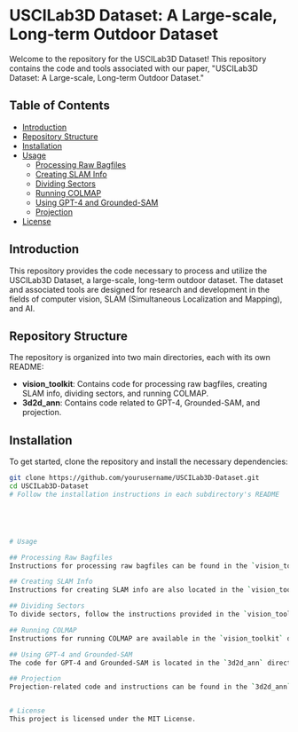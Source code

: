 # USCILab3D Dataset: A Large-scale, Long-term Outdoor Dataset

Welcome to the repository for the USCILab3D Dataset! This repository contains the code and tools associated with our paper, "USCILab3D Dataset: A Large-scale, Long-term Outdoor Dataset."

## Table of Contents

- [Introduction](#introduction)
- [Repository Structure](#repository-structure)
- [Installation](#installation)
- [Usage](#usage)
  - [Processing Raw Bagfiles](#processing-raw-bagfiles)
  - [Creating SLAM Info](#creating-slam-info)
  - [Dividing Sectors](#dividing-sectors)
  - [Running COLMAP](#running-colmap)
  - [Using GPT-4 and Grounded-SAM](#using-gpt-4-and-grounded-sam)
  - [Projection](#projection)
- [License](#license)

## Introduction

This repository provides the code necessary to process and utilize the USCILab3D Dataset, a large-scale, long-term outdoor dataset. The dataset and associated tools are designed for research and development in the fields of computer vision, SLAM (Simultaneous Localization and Mapping), and AI.

## Repository Structure

The repository is organized into two main directories, each with its own README:

- **vision_toolkit**: Contains code for processing raw bagfiles, creating SLAM info, dividing sectors, and running COLMAP.
- **3d2d_ann**: Contains code related to GPT-4, Grounded-SAM, and projection.

## Installation

To get started, clone the repository and install the necessary dependencies:

```bash
git clone https://github.com/yourusername/USCILab3D-Dataset.git
cd USCILab3D-Dataset
# Follow the installation instructions in each subdirectory's README





# Usage

## Processing Raw Bagfiles
Instructions for processing raw bagfiles can be found in the `vision_toolkit` directory. Refer to the `vision_toolkit` README for detailed steps.

## Creating SLAM Info
Instructions for creating SLAM info are also located in the `vision_toolkit` directory. Refer to the `vision_toolkit` README for detailed steps.

## Dividing Sectors
To divide sectors, follow the instructions provided in the `vision_toolkit` directory. Refer to the `vision_toolkit` README for detailed steps.

## Running COLMAP
Instructions for running COLMAP are available in the `vision_toolkit` directory. Refer to the `vision_toolkit` README for detailed steps.

## Using GPT-4 and Grounded-SAM
The code for GPT-4 and Grounded-SAM is located in the `3d2d_ann` directory. Refer to the `3d2d_ann` README for detailed steps.

## Projection
Projection-related code and instructions can be found in the `3d2d_ann` directory. Refer to the `3d2d_ann` README for detailed steps.


# License
This project is licensed under the MIT License.

